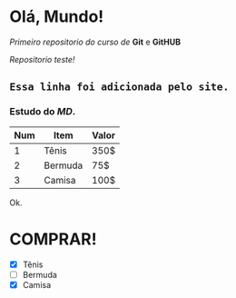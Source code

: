 # Olá, Mundo!
 *Primeiro repositorio do curso de* **Git** e **GitHUB**

*Repositorio teste!*

```Essa linha foi adicionada pelo site.```
---
### Estudo do _**MD**_.

Num | Item | Valor
---|---|---
1 | Tênis | 350$
2 | Bermuda | 75$
3 | Camisa | 100$

Ok.

# **COMPRAR!**
- [x] Tênis
- [ ] Bermuda
- [x] Camisa